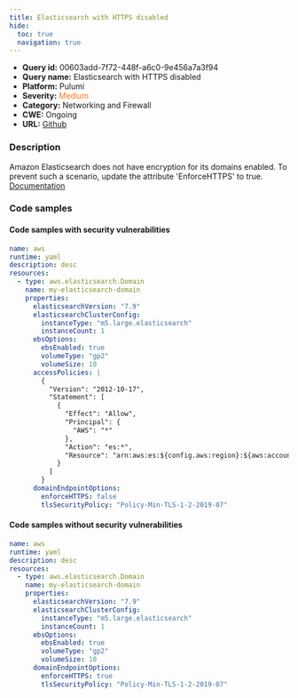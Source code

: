 ```yaml
---
title: Elasticsearch with HTTPS disabled
hide:
  toc: true
  navigation: true
---
```


<style>
  .highlight .hll {
    background-color: #ff171742;
  }
  .md-content {
    max-width: 1100px;
    margin: 0 auto;
  }
</style>

-   **Query id:** 00603add-7f72-448f-a6c0-9e456a7a3f94
-   **Query name:** Elasticsearch with HTTPS disabled
-   **Platform:** Pulumi
-   **Severity:** <span style="color:#ff7213">Medium</span>
-   **Category:** Networking and Firewall
-   **CWE:** Ongoing
-   **URL:** [Github](https://github.com/Checkmarx/kics/tree/master/assets/queries/pulumi/aws/elasticsearch_with_https_disabled)

### Description
Amazon Elasticsearch does not have encryption for its domains enabled. To prevent such a scenario, update the attribute 'EnforceHTTPS' to true.<br>
[Documentation](https://www.pulumi.com/registry/packages/aws/api-docs/elasticsearch/domain/#enforcehttps_yaml)

### Code samples
#### Code samples with security vulnerabilities
```yaml title="Positive test num. 1 - yaml file" hl_lines="31"
name: aws
runtime: yaml
description: desc
resources:
  - type: aws.elasticsearch.Domain
    name: my-elasticsearch-domain
    properties:
      elasticsearchVersion: "7.9"
      elasticsearchClusterConfig:
        instanceType: "m5.large.elasticsearch"
        instanceCount: 1
      ebsOptions:
        ebsEnabled: true
        volumeType: "gp2"
        volumeSize: 10
      accessPolicies: |
        {
          "Version": "2012-10-17",
          "Statement": [
            {
              "Effect": "Allow",
              "Principal": {
                "AWS": "*"
              },
              "Action": "es:*",
              "Resource": "arn:aws:es:${config.aws:region}:${aws:accountId}:domain/my-elasticsearch-domain/*"
            }
          ]
        }
      domainEndpointOptions:
        enforceHTTPS: false
        tlsSecurityPolicy: "Policy-Min-TLS-1-2-2019-07"

```


#### Code samples without security vulnerabilities
```yaml title="Negative test num. 1 - yaml file"
name: aws
runtime: yaml
description: desc
resources:
  - type: aws.elasticsearch.Domain
    name: my-elasticsearch-domain
    properties:
      elasticsearchVersion: "7.9"
      elasticsearchClusterConfig:
        instanceType: "m5.large.elasticsearch"
        instanceCount: 1
      ebsOptions:
        ebsEnabled: true
        volumeType: "gp2"
        volumeSize: 10
      domainEndpointOptions:
        enforceHTTPS: true
        tlsSecurityPolicy: "Policy-Min-TLS-1-2-2019-07"

```
